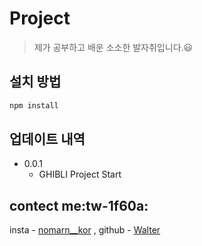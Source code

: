 # Project
> 제가 공부하고 배운 소소한 발자취입니다.😃


## 설치 방법

```sh
npm install
```

## 업데이트 내역

* 0.0.1   
	* GHIBLI Project Start
 
## contect me:tw-1f60a:
insta - [nomarn__kor](https://www.instagram.com/norman__kor/?hl=ko) ,
github - [Walter](https://github.com/okchanho)